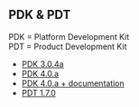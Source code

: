 ## PDK & PDT

PDK = Platform Development Kit  
PDT = Product Development Kit

* [PDK 3.0.4a](https://mega.nz/#!esdzmTwQ!HnyX2etDGY5XQWLEM4nef20JvFDffjfkDLlgikhax1Y)
* [PDK 4.0.a](https://mega.nz/#!yhcSlJLT!JTjQjVy4_qIKB0MHss-UMRtq6ZC7gur6AXdilI2rq_Q)
* [PDK 4.0.a + documentation](https://sourceforge.net/projects/symbiandump/)
* [PDT 1.7.0](https://mega.nz/#!bp8TjTyT!BiIPpUF6CJC5wtZ5NnZYkObtlA02HpayuKyoYpv0WlA)